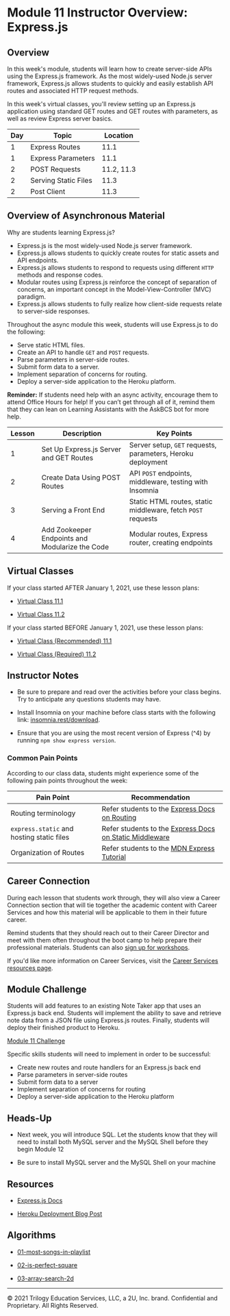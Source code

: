 # Module 11 Instructor Overview: Express.js

## Overview

In this week's module, students will learn how to create server-side APIs using the Express.js framework. As the most widely-used Node.js server framework, Express.js allows students to quickly and easily establish API routes and associated HTTP request methods.

In this week's virtual classes, you'll review setting up an Express.js application using standard GET routes and GET routes with parameters, as well as review Express server basics.

| Day | Topic                | Location   |
| --- | -------------------- | ---------- |
| 1   | Express Routes       | 11.1       |
| 1   | Express Parameters   | 11.1       |
| 2   | POST Requests        | 11.2, 11.3 |
| 2   | Serving Static Files | 11.3       |
| 2   | Post Client          | 11.3       |

## Overview of Asynchronous Material

Why are students learning Express.js?

* Express.js is the most widely-used Node.js server framework.
* Express.js allows students to quickly create routes for static assets and API endpoints.
* Express.js allows students to respond to requests using different `HTTP` methods and response codes.
* Modular routes using Express.js reinforce the concept of separation of concerns, an important concept in the Model-View-Controller (MVC) paradigm.
* Express.js allows students to fully realize how client-side requests relate to server-side responses.

Throughout the async module this week, students will use Express.js to do the following:

* Serve static HTML files.
* Create an API to handle `GET` and `POST` requests.
* Parse parameters in server-side routes.
* Submit form data to a server.
* Implement separation of concerns for routing.
* Deploy a server-side application to the Heroku platform.

**Reminder:** If students need help with an async activity, encourage them to attend Office Hours for help! If you can’t get through all of it, remind them that they can lean on Learning Assistants with the AskBCS bot for more help.

| Lesson | Description                                     | Key Points                                                   |
| ------ | ----------------------------------------------- | ------------------------------------------------------------ |
| 1      | Set Up Express.js Server and GET Routes         | Server setup, `GET` requests, parameters, Heroku deployment  |
| 2      | Create Data Using POST Routes                   | API `POST` endpoints, middleware, testing with Insomnia      |
| 3      | Serving a Front End                             | Static HTML routes, static middleware, fetch `POST` requests |
| 4      | Add Zookeeper Endpoints and Modularize the Code | Modular routes, Express router, creating endpoints           |

## Virtual Classes

If your class started AFTER January 1, 2021, use these lesson plans:

* [Virtual Class 11.1](./11.1-REQUIRED.md)

* [Virtual Class 11.2](./11.2-REQUIRED.md)

If your class started BEFORE January 1, 2021, use these lesson plans:

* [Virtual Class (Recommended) 11.1](./11.1-RECOMMENDED.md)

* [Virtual Class (Required) 11.2](./11.2-REQUIRED.md)

## Instructor Notes

* Be sure to prepare and read over the activities before your class begins. Try to anticipate any questions students may have.

* Install Insomnia on your machine before class starts with the following link: [insomnia.rest/download](https://insomnia.rest/download).

* Ensure that you are using the most recent version of Express (^4) by running `npm show express version`.

### Common Pain Points

According to our class data, students might experience some of the following pain points throughout the week:

| Pain Point                                | Recommendation                                                                                                                 |
| --- | --- |
| Routing terminology                       | Refer students to the [Express Docs on Routing](https://expressjs.com/en/guide/routing.html)                                   |
| `express.static` and hosting static files | Refer students to the [Express Docs on Static Middleware](https://expressjs.com/en/starter/static-files.html)                  |
| Organization of Routes                    | Refer students to the [MDN Express Tutorial](https://developer.mozilla.org/en-US/docs/Learn/Server-side/Express_Nodejs/routes) |

## Career Connection

During each lesson that students work through, they will also view a Career Connection section that will tie together the academic content with Career Services and how this material will be applicable to them in their future career.

Remind students that they should reach out to their Career Director and meet with them often throughout the boot camp to help prepare their professional materials. Students can also [sign up for workshops](https://careerservicesonlineevents.splashthat.com/).

If you'd like more information on Career Services, visit the [Career Services resources page](https://mycareerspot.org/).

## Module Challenge

Students will add features to an existing Note Taker app that uses an Express.js back end. Students will implement the ability to save and retrieve note data from a JSON file using Express.js routes. Finally, students will deploy their finished product to Heroku.

[Module 11 Challenge](../../01-Class-Content/11-Express/02-Challenge/README.md)

Specific skills students will need to implement in order to be successful:

* Create new routes and route handlers for an Express.js back end
* Parse parameters in server-side routes
* Submit form data to a server
* Implement separation of concerns for routing
* Deploy a server-side application to the Heroku platform

## Heads-Up

* Next week, you will introduce SQL. Let the students know that they will need to install both MySQL server and the MySQL Shell before they begin Module 12

* Be sure to install MySQL server and the MySQL Shell on your machine

## Resources

* [Express.js Docs](https://expressjs.com/en/api.html)

* [Heroku Deployment Blog Post](https://coding-boot-camp.github.io/full-stack/heroku/heroku-deployment-guide)

## Algorithms

* [01-most-songs-in-playlist](../../01-Class-Content/11-Express/03-Algorithms/01-most-songs-in-playlist)

* [02-is-perfect-square](../../01-Class-Content/11-Express/03-Algorithms/02-is-perfect-square)

* [03-array-search-2d](../../01-Class-Content/11-Express/03-Algorithms/03-array-search-2d)

---
© 2021 Trilogy Education Services, LLC, a 2U, Inc. brand. Confidential and Proprietary. All Rights Reserved.
